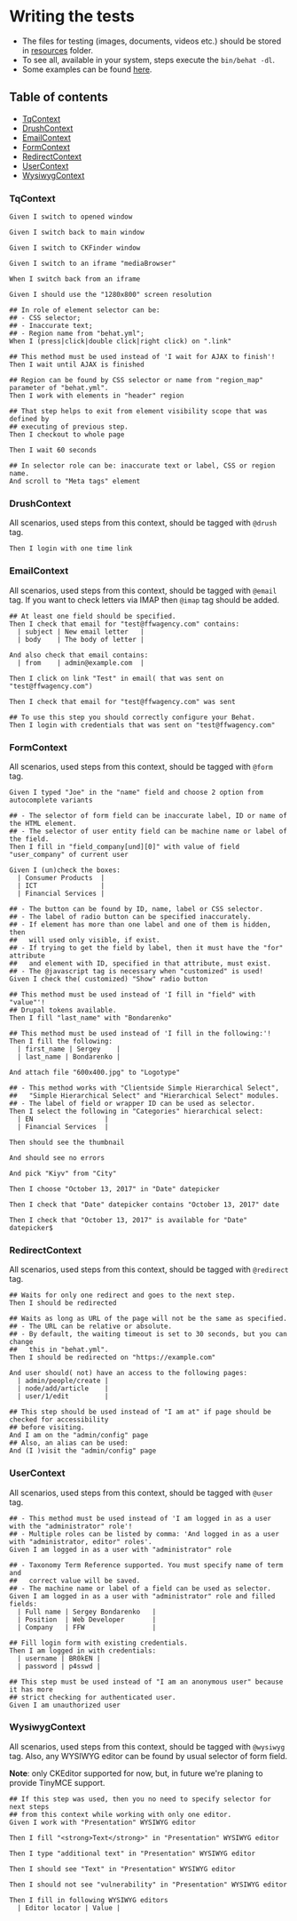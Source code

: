 # Writing the tests

- The files for testing (images, documents, videos etc.) should be stored in [resources](/behat/resources) folder.
- To see all, available in your system, steps execute the `bin/behat -dl`.
- Some examples can be found [here](examples).

## Table of contents

- [TqContext](#tq-context)
- [DrushContext](#drush-context)
- [EmailContext](#email-context)
- [FormContext](#form-context)
- [RedirectContext](#redirect-context)
- [UserContext](#user-context)
- [WysiwygContext](#wysiwyg-context)

### TqContext

```gherkin
Given I switch to opened window
```

```gherkin
Given I switch back to main window
```

```gherkin
Given I switch to CKFinder window
```

```gherkin
Given I switch to an iframe "mediaBrowser"
```

```gherkin
When I switch back from an iframe
```

```gherkin
Given I should use the "1280x800" screen resolution
```

```gherkin
## In role of element selector can be:
## - CSS selector;
## - Inaccurate text;
## - Region name from "behat.yml";
When I (press|click|double click|right click) on ".link"
```

```gherkin
## This method must be used instead of 'I wait for AJAX to finish'!
Then I wait until AJAX is finished
```

```gherkin
## Region can be found by CSS selector or name from "region_map" parameter of "behat.yml".
Then I work with elements in "header" region
```

```gherkin
## That step helps to exit from element visibility scope that was defined by
## executing of previous step.
Then I checkout to whole page
```

```gherkin
Then I wait 60 seconds
```

```gherkin
## In selector role can be: inaccurate text or label, CSS or region name.
And scroll to "Meta tags" element
```

### DrushContext

All scenarios, used steps from this context, should be tagged with `@drush` tag.

```gherkin
Then I login with one time link
```

### EmailContext

All scenarios, used steps from this context, should be tagged with `@email` tag. If
you want to check letters via IMAP then `@imap` tag should be added.

```gherkin
## At least one field should be specified.
Then I check that email for "test@ffwagency.com" contains:
  | subject | New email letter   |
  | body    | The body of letter |
```

```gherkin
And also check that email contains:
  | from    | admin@example.com  |
```

```gherkin
Then I click on link "Test" in email( that was sent on "test@ffwagency.com")
```

```gherkin
Then I check that email for "test@ffwagency.com" was sent
```

```gherkin
## To use this step you should correctly configure your Behat.
Then I login with credentials that was sent on "test@ffwagency.com"
```

### FormContext

All scenarios, used steps from this context, should be tagged with `@form` tag.

```gherkin
Given I typed "Joe" in the "name" field and choose 2 option from autocomplete variants
```

```gherkin
## - The selector of form field can be inaccurate label, ID or name of the HTML element.
## - The selector of user entity field can be machine name or label of the field.
Then I fill in "field_company[und][0]" with value of field "user_company" of current user
```

```gherkin
Given I (un)check the boxes:
  | Consumer Products  |
  | ICT                |
  | Financial Services |
```

```gherkin
## - The button can be found by ID, name, label or CSS selector.
## - The label of radio button can be specified inaccurately.
## - If element has more than one label and one of them is hidden, then
##   will used only visible, if exist.
## - If trying to get the field by label, then it must have the "for" attribute
##   and element with ID, specified in that attribute, must exist.
## - The @javascript tag is necessary when "customized" is used!
Given I check the( customized) "Show" radio button
```

```gherkin
## This method must be used instead of 'I fill in "field" with "value"'!
## Drupal tokens available.
Then I fill "last_name" with "Bondarenko"
```

```gherkin
## This method must be used instead of 'I fill in the following:'!
Then I fill the following:
  | first_name | Sergey    |
  | last_name | Bondarenko |
```

```gherkin
And attach file "600x400.jpg" to "Logotype"
```

```gherkin
## - This method works with "Clientside Simple Hierarchical Select",
##   "Simple Hierarchical Select" and "Hierarchical Select" modules.
## - The label of field or wrapper ID can be used as selector.
Then I select the following in "Categories" hierarchical select:
  | EN                  |
  | Financial Services  |
```

```gherkin
Then should see the thumbnail
```

```gherkin
And should see no errors
```

```gherkin
And pick "Kiyv" from "City"
```

```gherkin
Then I choose "October 13, 2017" in "Date" datepicker
```

```gherkin
Then I check that "Date" datepicker contains "October 13, 2017" date
```

```gherkin
Then I check that "October 13, 2017" is available for "Date" datepicker$
```

### RedirectContext

All scenarios, used steps from this context, should be tagged with `@redirect` tag.

```gherkin
## Waits for only one redirect and goes to the next step.
Then I should be redirected
```

```gherkin
## Waits as long as URL of the page will not be the same as specified.
## - The URL can be relative or absolute.
## - By default, the waiting timeout is set to 30 seconds, but you can change
##   this in "behat.yml".
Then I should be redirected on "https://example.com"
```

```gherkin
And user should( not) have an access to the following pages:
  | admin/people/create |
  | node/add/article    |
  | user/1/edit         |
```

```gherkin
## This step should be used instead of "I am at" if page should be checked for accessibility
## before visiting.
And I am on the "admin/config" page
## Also, an alias can be used:
And (I )visit the "admin/config" page
```

### UserContext

All scenarios, used steps from this context, should be tagged with `@user` tag.

```gherkin
## - This method must be used instead of 'I am logged in as a user with the "administrator" role'!
## - Multiple roles can be listed by comma: 'And logged in as a user with "administrator, editor" roles'.
Given I am logged in as a user with "administrator" role
```

```gherkin
## - Taxonomy Term Reference supported. You must specify name of term and
##   correct value will be saved.
## - The machine name or label of a field can be used as selector.
Given I am logged in as a user with "administrator" role and filled fields:
  | Full name | Sergey Bondarenko   |
  | Position  | Web Developer       |
  | Company   | FFW                 |
```

```gherkin
## Fill login form with existing credentials.
Then I am logged in with credentials:
  | username | BR0kEN |
  | password | p4sswd |
```

```gherkin
## This step must be used instead of "I am an anonymous user" because it has more
## strict checking for authenticated user.
Given I am unauthorized user
```

### WysiwygContext

All scenarios, used steps from this context, should be tagged with `@wysiwyg`
tag. Also, any WYSIWYG editor can be found by usual selector of form field.

**Note**: only CKEditor supported for now, but, in future we're planing to provide TinyMCE
support.

```gherkin
## If this step was used, then you no need to specify selector for next steps
## from this context while working with only one editor.
Given I work with "Presentation" WYSIWYG editor
```

```gherkin
Then I fill "<strong>Text</strong>" in "Presentation" WYSIWYG editor
```

```gherkin
Then I type "additional text" in "Presentation" WYSIWYG editor
```

```gherkin
Then I should see "Text" in "Presentation" WYSIWYG editor
```

```gherkin
Then I should not see "vulnerability" in "Presentation" WYSIWYG editor
```

```gherkin
Then I fill in following WYSIWYG editors
  | Editor locator | Value |
```
